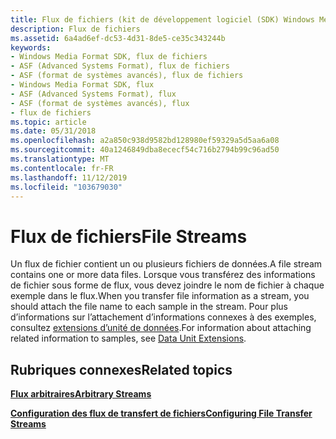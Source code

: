 ```yaml
---
title: Flux de fichiers (kit de développement logiciel (SDK) Windows Media format 11)
description: Flux de fichiers
ms.assetid: 6a4ad6ef-dc53-4d31-8de5-ce35c343244b
keywords:
- Windows Media Format SDK, flux de fichiers
- ASF (Advanced Systems Format), flux de fichiers
- ASF (format de systèmes avancés), flux de fichiers
- Windows Media Format SDK, flux
- ASF (Advanced Systems Format), flux
- ASF (format de systèmes avancés), flux
- flux de fichiers
ms.topic: article
ms.date: 05/31/2018
ms.openlocfilehash: a2a850c938d9582bd128980ef59329a5d5aa6a08
ms.sourcegitcommit: 40a1246849dba8ececf54c716b2794b99c96ad50
ms.translationtype: MT
ms.contentlocale: fr-FR
ms.lasthandoff: 11/12/2019
ms.locfileid: "103679030"
---
```

# <a name="file-streams"></a><span data-ttu-id="e68ee-110">Flux de fichiers</span><span class="sxs-lookup"><span data-stu-id="e68ee-110">File Streams</span></span>

<span data-ttu-id="e68ee-111">Un flux de fichier contient un ou plusieurs fichiers de données.</span><span class="sxs-lookup"><span data-stu-id="e68ee-111">A file stream contains one or more data files.</span></span> <span data-ttu-id="e68ee-112">Lorsque vous transférez des informations de fichier sous forme de flux, vous devez joindre le nom de fichier à chaque exemple dans le flux.</span><span class="sxs-lookup"><span data-stu-id="e68ee-112">When you transfer file information as a stream, you should attach the file name to each sample in the stream.</span></span> <span data-ttu-id="e68ee-113">Pour plus d’informations sur l’attachement d’informations connexes à des exemples, consultez [extensions d’unité de données](data-unit-extensions.md).</span><span class="sxs-lookup"><span data-stu-id="e68ee-113">For information about attaching related information to samples, see [Data Unit Extensions](data-unit-extensions.md).</span></span>

## <a name="related-topics"></a><span data-ttu-id="e68ee-114">Rubriques connexes</span><span class="sxs-lookup"><span data-stu-id="e68ee-114">Related topics</span></span>

<dl> <dt>

[<span data-ttu-id="e68ee-115">**Flux arbitraires**</span><span class="sxs-lookup"><span data-stu-id="e68ee-115">**Arbitrary Streams**</span></span>](arbitrary-streams.md)
</dt> <dt>

[<span data-ttu-id="e68ee-116">**Configuration des flux de transfert de fichiers**</span><span class="sxs-lookup"><span data-stu-id="e68ee-116">**Configuring File Transfer Streams**</span></span>](configuring-file-transfer-streams.md)
</dt> </dl>

 

 




